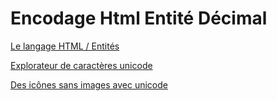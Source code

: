 # Encodage Html Entité Décimal

[Le langage HTML / Entités](https://symbl.cc/fr/html-entities/)

[Explorateur de caractères unicode](http://www.gecif.net/articles/linux/javascript/unicode.html#)

[Des icônes sans images avec unicode](https://buzut.net/icones-images-unicode/)
